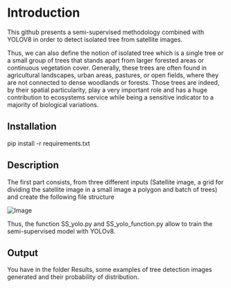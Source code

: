 # Introduction

This github presents a semi-supervised methodology combined with YOLOV8 in order to detect isolated tree from satellite images.

Thus, we can also define the notion of isolated tree which is a single tree or a small group of trees that stands apart from larger forested areas or continuous vegetation cover. Generally, these trees are often found in agricultural landscapes, urban areas, pastures, or open fields, where they are not connected to dense woodlands or forests. Those trees are indeed, by their spatial particularity, play a very important role and has a huge contribution to ecosystems service while being a sensitive indicator to a majority of biological variations.


## Installation

pip install -r requirements.txt

## Description

The first part consists, from three different inputs (Satellite image, a grid for dividing the satellite image in a small image a polygon and batch of trees) and create the following file structure 


![Image](https://github.com/user-attachments/assets/d815961a-3ceb-4c26-ba5d-ccd96e33d16b)




Thus, the function SS_yolo.py and SS_yolo_function.py allow to train the semi-supervised model with YOLOv8.

## Output

You have in the folder Results, some examples of tree detection images generated and their probability of distribution.


